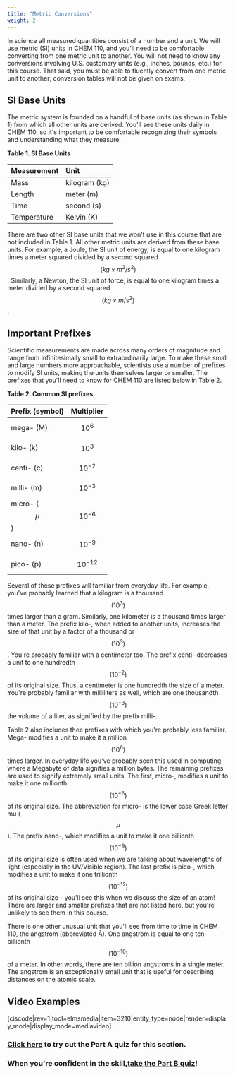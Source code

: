 ```yaml
---
title: "Metric Conversions"
weight: 2
---
```


In science all measured quantities consist of a number and a unit. We will use metric (SI) units in CHEM 110, and you'll need to be comfortable converting from one metric unit to another. You will not need to know any conversions involving U.S. customary units (e.g., inches, pounds, etc.) for this course. That said, you must be able to fluently convert from one metric unit to another; conversion tables will not be given on exams.

## SI Base Units

The metric system is founded on a handful of base units (as shown in Table 1) from which all other units are derived. You'll see these units daily in CHEM 110, so it's important to be comfortable recognizing their symbols and understanding what they measure.

**Table 1. SI Base Units**

| **Measurement** | **Unit** |
| :--- | :--- |
| Mass | kilogram (kg) |
| Length | meter (m) |
| Time | second (s) |
| Temperature | Kelvin (K) |

There are two other SI base units that we won't use in this course that are not included in Table 1. All other metric units are derived from these base units. For example, a Joule, the SI unit of energy, is equal to one kilogram times a meter squared divided by a second squared $$(kg\times m^2/s^2)$$. Similarly, a Newton, the SI unit of force, is equal to one kilogram times a meter divided by a second squared $$(kg\times m/s^2)$$.

## Important Prefixes

Scientific measurements are made across many orders of magnitude and range from infinitesimally small to extraordinarily large. To make these small and large numbers more approachable, scientists use a number of prefixes to modify SI units, making the units themselves larger or smaller. The prefixes that you'll need to know for CHEM 110 are listed below in Table 2.

**Table 2. Common SI prefixes.**

| **Prefix (symbol)** | **Multiplier** |
| :--- | :--- |
| mega- (M) | $$10^6$$ |
| kilo- (k) | $$10^3$$ |
| centi- (c) | $$10^{-2}$$ |
| milli- (m) | $$10^{-3}$$ |
| micro- ($$\mu$$) | $$10^{-6}$$ |
| nano- (n) | $$10^{-9}$$ |
| pico- (p) | $$10^{-12}$$ |

Several of these prefixes will familiar from everyday life. For example, you've probably learned that a kilogram is a thousand $$(10^3)$$ times larger than a gram. Similarly, one kilometer is a thousand times larger than a meter. The prefix kilo-, when added to another units, increases the size of that unit by a factor of a thousand or $$(10^3)$$. You're probably familiar with a centimeter too. The prefix centi- decreases a unit to one hundredth $$(10^{-2})$$ of its original size. Thus, a centimeter is one hundredth the size of a meter. You're probably familiar with milliliters as well, which are one thousandth $$(10^{-3})$$ the volume of a liter, as signified by the prefix milli-.

Table 2 also includes thee prefixes with which you're probably less familiar. Mega- modifies a unit to make it a million $$(10^6)$$ times larger. In everyday life you've probably seen this used in computing, where a Megabyte of data signifies a million bytes. The remaining prefixes are used to signify extremely small units. The first, micro-, modifies a unit to make it one millionth $$(10^{-6})$$ of its original size. The abbreviation for micro- is the lower case Greek letter mu ($$\mu$$). The prefix nano-, which modifies a unit to make it one billionth $$(10^{-9})$$ of its original size is often used when we are talking about wavelengths of light (especially in the UV/Visible region).  The last prefix is pico-, which modifies a unit to make it one trillionth $$(10^{-12})$$ of its original size - you'll see this when we discuss the size of an atom!  There are larger and smaller prefixes that are not listed here, but you're unlikely to see them in this course.

There is one other unusual unit that you'll see from time to time in CHEM 110, the angstrom (abbreviated Å). One angstrom is equal to one ten-billionth $$(10^{-10})$$ of a meter. In other words, there are ten billion angstroms in a single meter. The angstrom is an exceptionally small unit that is useful for describing distances on the atomic scale.

## Video Examples

[ciscode|rev=1|tool=elmsmedia|item=3210|entity_type=node|render=display_mode|display_mode=mediavideo]

### [Click here](https://psu.instructure.com/courses/1924663/quizzes/3367130 "Metric Units Part A") to try out the Part A quiz for this section.

### When you're confident in the skill,[take the Part B quiz](https://psu.instructure.com/courses/1924663/quizzes/3367135 "Metric Units Part B")!



